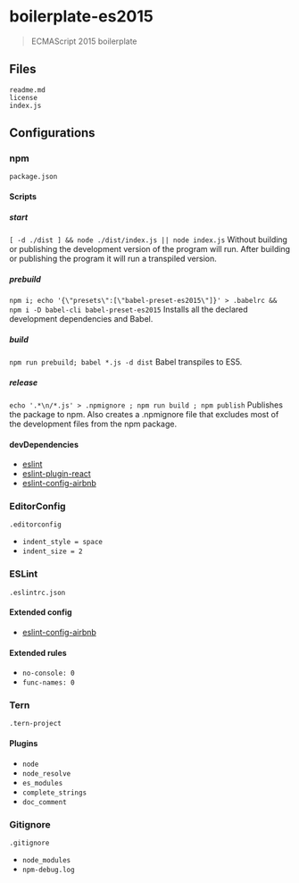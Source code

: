 # boilerplate-es2015

> ECMAScript 2015 boilerplate

## Files
    readme.md
    license
    index.js

## Configurations

### npm
    package.json

#### Scripts

##### start
`[ -d ./dist ] && node ./dist/index.js || node index.js` Without building or publishing the development version of the program will run. After building or publishing the program it will run a transpiled version.

##### prebuild
`npm i; echo '{\"presets\":[\"babel-preset-es2015\"]}' > .babelrc && npm i -D babel-cli babel-preset-es2015` Installs all the declared development dependencies and Babel.

##### build
`npm run prebuild; babel *.js -d dist` Babel transpiles to ES5.

##### release
`echo '.*\n/*.js' > .npmignore ; npm run build ; npm publish` Publishes the package to npm. Also creates a .npmignore file that excludes most of the development files from the npm package.

#### devDependencies
* [eslint](https://www.npmjs.com/package/eslint)
* [eslint-plugin-react](https://www.npmjs.com/package/eslint-plugin-react)
* [eslint-config-airbnb](https://www.npmjs.com/package/eslint-config-airbnb)

### EditorConfig
    .editorconfig

* `indent_style = space`
* `indent_size = 2`

### ESLint
    .eslintrc.json

#### Extended config
* [eslint-config-airbnb](https://www.npmjs.com/package/eslint-config-airbnb)

#### Extended rules
* `no-console: 0`
* `func-names: 0`

### Tern
    .tern-project

#### Plugins
* `node`
* `node_resolve`
* `es_modules`
* `complete_strings`
* `doc_comment`

### Gitignore
    .gitignore

* `node_modules`
* `npm-debug.log`
